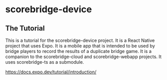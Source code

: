 # scorebridge-device

## The Tutorial

This is a tutorial for the scorebridge-device project. It is a React Native
project that uses Expo. It is a mobile app that is intended to be used by bridge
players to record the results of a duplicate bridge game. It is a companion to
the scorebridge-cloud and scorebridge-webapp projects. It uses scorebridge-ts
as a submodule.

https://docs.expo.dev/tutorial/introduction/
